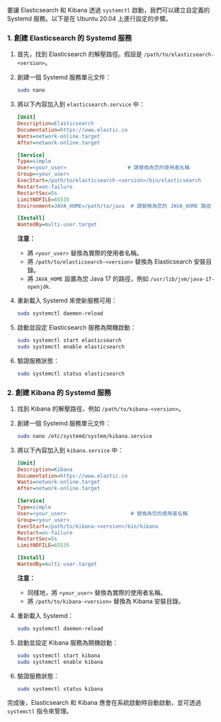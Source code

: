 
要讓 Elasticsearch 和 Kibana 透過 `systemctl` 啟動，我們可以建立自定義的 Systemd 服務。以下是在 Ubuntu 20.04 上進行設定的步驟。

### 1. 創建 Elasticsearch 的 Systemd 服務

1. 首先，找到 Elasticsearch 的解壓路徑。假設是 `/path/to/elasticsearch-<version>`。
   
2. 創建一個 Systemd 服務單元文件：

   ```bash
   sudo nano 
   ```

3. 將以下內容加入到 `elasticsearch.service` 中：

   ```ini
   [Unit]
   Description=Elasticsearch
   Documentation=https://www.elastic.co
   Wants=network-online.target
   After=network-online.target

   [Service]
   Type=simple
   User=<your_user>                    # 請替換為您的使用者名稱
   Group=<your_user>
   ExecStart=/path/to/elasticsearch-<version>/bin/elasticsearch
   Restart=on-failure
   RestartSec=5s
   LimitNOFILE=65535
   Environment=JAVA_HOME=/path/to/java  # 請替換為您的 JAVA_HOME 路徑

   [Install]
   WantedBy=multi-user.target
   ```

   **注意：**
   - 將 `<your_user>` 替換為實際的使用者名稱。
   - 將 `/path/to/elasticsearch-<version>` 替換為 Elasticsearch 安裝目錄。
   - 將 `JAVA_HOME` 設置為您 Java 17 的路徑，例如 `/usr/lib/jvm/java-17-openjdk`.

4. 重新載入 Systemd 來使新服務可用：

   ```bash
   sudo systemctl daemon-reload
   ```

5. 啟動並設定 Elasticsearch 服務為開機啟動：

   ```bash
   sudo systemctl start elasticsearch
   sudo systemctl enable elasticsearch
   ```

6. 驗證服務狀態：

   ```bash
   sudo systemctl status elasticsearch
   ```

### 2. 創建 Kibana 的 Systemd 服務

1. 找到 Kibana 的解壓路徑，例如 `/path/to/kibana-<version>`。

2. 創建一個 Systemd 服務單元文件：

   ```bash
   sudo nano /etc/systemd/system/kibana.service
   ```

3. 將以下內容加入到 `kibana.service` 中：

   ```ini
   [Unit]
   Description=Kibana
   Documentation=https://www.elastic.co
   Wants=network-online.target
   After=network-online.target

   [Service]
   Type=simple
   User=<your_user>                     # 替換為您的使用者名稱
   Group=<your_user>
   ExecStart=/path/to/kibana-<version>/bin/kibana
   Restart=on-failure
   RestartSec=5s
   LimitNOFILE=65535

   [Install]
   WantedBy=multi-user.target
   ```

   **注意：**
   - 同樣地，將 `<your_user>` 替換為實際的使用者名稱。
   - 將 `/path/to/kibana-<version>` 替換為 Kibana 安裝目錄。

4. 重新載入 Systemd：

   ```bash
   sudo systemctl daemon-reload
   ```

5. 啟動並設定 Kibana 服務為開機啟動：

   ```bash
   sudo systemctl start kibana
   sudo systemctl enable kibana
   ```

6. 驗證服務狀態：

   ```bash
   sudo systemctl status kibana
   ```

完成後，Elasticsearch 和 Kibana 應會在系統啟動時自動啟動，並可透過 `systemctl` 指令來管理。
